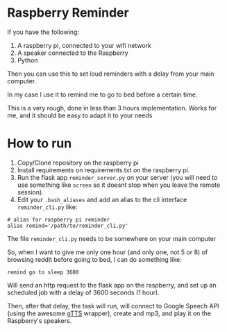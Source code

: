 # Raspberry Reminder

If you have the following:

1. A raspberry pi, connected to your wifi network
2. A speaker connected to the Raspberry
3. Python

Then you can use this to set loud reminders with a delay from your main computer.

In my case I use it to remind me to go to bed before a certain time.

This is a very rough, done in less than 3 hours implementation. Works for me, and it should be easy to adapt it to your needs

# How to run

1. Copy/Clone repository on the raspberry pi
2. Install requirements on requirements.txt on the raspberry pi.
3. Run the flask app `reminder_server.py` on your server (you will need to use something like `screen` so it doesnt stop when you leave the remote session).
4. Edit your `.bash_aliases` and add an alias to the cli interface `reminder_cli.py` like:

```
# alias for raspberry pi reminder
alias remind='/path/to/reminder_cli.py'
```

The file `reminder_cli.py` needs to be somewhere on your main computer

So, when I want to give me only one hour (and only one, not 5 or 8) of browsing reddit before going to bed,  I can do something like:

`remind go to sleep 3600`

Will send an http request to the flask app on the raspberry, and set up an scheduled job with a delay of 3600 seconds (1 hour).

Then, after that delay, the task will run, will connect to Google Speech API (using the awesome [gTTS](https://github.com/pndurette/gTTS) wrapper), create and mp3, and play it on the Raspberry's speakers.
